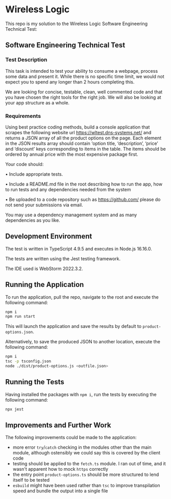 # Wireless Logic

This repo is my solution to the Wireless Logic Software Engineering Technical Test:

## Software Engineering Technical Test
### Test Description
This task is intended to test your ability to consume a webpage, process some data and present it.
While there is no specific time limit, we would not expect you to spend any longer than 2 hours
completing this.

We are looking for concise, testable, clean, well commented code and that you have chosen the
right tools for the right job. We will also be looking at your app structure as a whole.

### Requirements
Using best practice coding methods, build a console application that scrapes the following website
url https://wltest.dns-systems.net/ and returns a JSON array of all the product options on the page.
Each element in the JSON results array should contain ‘option title, ‘description’, ‘price’ and
‘discount’ keys corresponding to items in the table. The items should be ordered by annual price
with the most expensive package first.

Your code should:

• Include appropriate tests.

• Include a README.md file in the root describing how to run the app, how to run tests and any
dependencies needed from the system

• Be uploaded to a code repository such as https://github.com/ please do not send your
submissions via email.

You may use a dependency management system and as many dependencies as you like.

## Development Environment

The test is written in TypeScript 4.9.5 and executes in Node.js 16.16.0.

The tests are written using the Jest testing framework.

The IDE used is WebStorm 2022.3.2.

## Running the Application

To run the application, pull the repo, navigate to the root and execute the following command:

```bash
npm i
npm run start
```

This will launch the application and save the results by default to `product-options.json`.

Alternatively, to save the produced JSON to another location, execute the following command:

```bash
npm i
tsc -p tsconfig.json
node ./dist/product-options.js <outfile.json>
```

## Running the Tests

Having installed the packages with `npm i`, run the tests by executing the following command:

```bash
npx jest
```

## Improvements and Further Work

The following improvements could be made to the application:

- more error `try`/`catch` checking in the modules other than the main module, although ostensibly we could say this is covered by the client code
- testing should be applied to the `fetch.ts` module. I ran out of time, and it wasn't apparent how to mock `https` correctly
- the entry point `product-options.ts` should be more structured to lend itself to be tested
- `esbuild` might have been used rather than `tsc` to improve transpilation speed and bundle the output into a single file